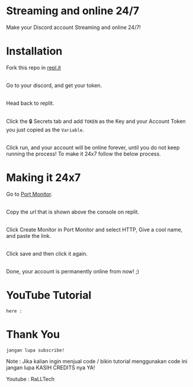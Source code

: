 # Streaming and online 24/7
Make your Discord account Streaming and online 24/7! 

# Installation
Fork this repo in [repl.it](https://replit.com)

<br> Go to your discord, and get your token.

<br> Head back to replit.

<br> Click the 🔒 Secrets tab and add `TOKEN` as the Key and your Account Token you just copied as the `Variable`.

<br> Click run, and your account will be online forever, until you do not keep running the process! To make it 24x7 follow the below process.

# Making it 24x7

Go to [Port Monitor](https://www.port-monitor.com).

<br> Copy the url that is shown above the console on replit.

<br> Click Create Monitor in Port Monitor and select HTTP, Give a cool name, and paste the link.

<br> Click save and then click it again.

<br> Done, your account is permanently online from now! ;)

# YouTube Tutorial

`here :`

# Thank You

`jangan lupa subscribe!`

Note : Jika kalian ingin menjual code / bikin tutorial menggunakan code ini  jangan lupa KASIH CREDITS nya YA!


Youtube : RaLLTech
